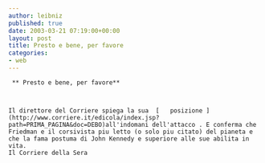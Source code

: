 ```yaml
---
author: leibniz
published: true
date: 2003-03-21 07:19:00+00:00
layout: post
title: Presto e bene, per favore
categories:
- web
---
```


	 ** Presto e bene, per favore**
	
	
	
	Il direttore del Corriere spiega la sua  [   posizione ](http://www.corriere.it/edicola/index.jsp?path=PRIMA_PAGINA&doc=DEBO)all'indomani dell'attacco . E conferma che Friedman e il corsivista piu letto (o solo piu citato) del pianeta e che la fama postuma di John Kennedy e superiore alle sue abilita in vita.
	Il Corriere della Sera